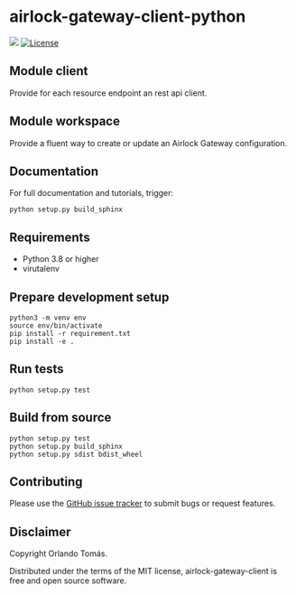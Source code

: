 # airlock-gateway-client-python
![](https://github.com/orltom/airlock-gateway-client-python/workflows/CI/badge.svg)
[![License](https://img.shields.io/github/license/orltom/airlock-gateway-client-python)](/LICENSE)

## Module client
Provide for each resource endpoint an rest api client.

## Module workspace
Provide a fluent way to create or update an Airlock Gateway configuration.

## Documentation
For full documentation and tutorials, trigger:
```
python setup.py build_sphinx
```

## Requirements
- Python 3.8 or higher
- virutalenv

## Prepare development setup
```
python3 -m venv env
source env/bin/activate
pip install -r requirement.txt
pip install -e .
```

## Run tests
```
python setup.py test
```

## Build from source
```
python setup.py test
python setup.py build_sphinx
python setup.py sdist bdist_wheel
```

## Contributing
Please use the [GitHub issue tracker](https://github.com/orltom/airlock-gateway-client-python/issues) to submit bugs or request features.

## Disclaimer
Copyright Orlando Tomás.

Distributed under the terms of the MIT license, airlock-gateway-client is free and open source software.

